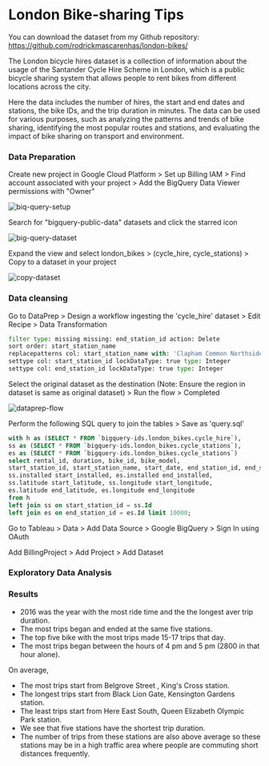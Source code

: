 # London Bike-sharing Tips
You can download the dataset from my Github repository: https://github.com/rodrickmascarenhas/london-bikes/

The London bicycle hires dataset is a collection of information about the usage of the Santander Cycle Hire Scheme in London, which is a public bicycle sharing system that allows people to rent bikes from different locations across the city.

Here the data includes the number of hires, the start and end dates and stations, the bike IDs, and the trip duration in minutes. The data can be used for various purposes, such as analyzing the patterns and trends of bike sharing, identifying the most popular routes and stations, and evaluating the impact of bike sharing on transport and environment.

### Data Preparation

<p>Create new project in Google Cloud Platform > Set up Billing
IAM > Find account associated with your project > Add the BigQuery Data Viewer permissions with "Owner"</p>

![biq-query-setup](https://github.com/rodrickmascarenhas/london-bikes/assets/30309234/97a4ccae-9189-4356-b40c-d171fa4e9fdd)


<p>Search for "bigquery-public-data" datasets and click the starred icon</p>

![big-query-dataset](https://github.com/rodrickmascarenhas/london-bikes/assets/30309234/eea9bcb6-9f09-4ae8-84c8-ce470327947a)


<p>Expand the view and select london_bikes > (cycle_hire, cycle_stations) > Copy to a dataset in your project</p>

![copy-dataset](https://github.com/rodrickmascarenhas/london-bikes/assets/30309234/1a018ba7-6e92-4085-baec-323cbb3548f6)


### Data cleansing

<p>Go to DataPrep > Design a workflow ingesting the 'cycle_hire' dataset > Edit Recipe > Data Transformation</p>

```python
filter type: missing missing: end_station_id action: Delete
sort order: start_station_name
replacepatterns col: start_station_name with: 'Clapham Common Northside, Clapham Comm' on: 'Clapham Common North Side, Clapham Comm' global: true ignoreCase: true
settype col: start_station_id lockDataType: true type: Integer
settype col: end_station_id lockDataType: true type: Integer
```

<p>Select the original dataset as the destination (Note: Ensure the region in dataset is same as original dataset) > Run the flow > Completed</p>

![dataprep-flow](https://github.com/rodrickmascarenhas/london-bikes/assets/30309234/1b1cdc78-fb85-49bd-a8ca-e68fb7f90f07)


Perform the following SQL query to join the tables > Save as 'query.sql'

```sql
with h as (SELECT * FROM `bigquery-ids.london_bikes.cycle_hire`),
ss as (SELECT * FROM `bigquery-ids.london_bikes.cycle_stations`),
es as (SELECT * FROM `bigquery-ids.london_bikes.cycle_stations`)
select rental_id, duration, bike_id, bike_model,
start_station_id, start_station_name, start_date, end_station_id, end_station_name, end_date,
ss.installed start_installed, es.installed end_installed,
ss.latitude start_latitude, ss.longitude start_longitude,
es.latitude end_latitude, es.longitude end_longitude
from h
left join ss on start_station_id = ss.Id
left join es on end_station_id = es.Id limit 10000;
```

<p>Go to Tableau > Data > Add Data Source > Google BigQuery > Sign In using OAuth</p>


<p>Add BillingProject > Add Project > Add Dataset</p>


### Exploratory Data Analysis



### Results

<ul>
<li>2016 was the year with the most ride time and the the longest aver trip duration.</li>
<li>The most trips began and ended at the same five stations.</li>
<li>The top five bike with the most trips made 15-17 trips that day.</li>
<li>The most trips began between the hours of 4 pm and 5 pm (2800 in that hour alone).</li>
</ul>

On average,
<ul>
<li>The most trips start from Belgrove Street , King's Cross station.</li>
<li>The longest trips start from Black Lion Gate, Kensington Gardens station.</li>
<li>The least trips start from Here East South, Queen Elizabeth Olympic Park station.</li>
<li>We see that five stations have the shortest trip duration.</li>
<li>The number of trips from these stations are also above average so these stations may be in a high traffic area where people are commuting short distances frequently.</li>
</ul>
